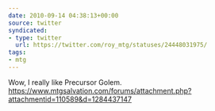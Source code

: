 ```yaml
---
date: 2010-09-14 04:38:13+00:00
source: twitter
syndicated:
- type: twitter
  url: https://twitter.com/roy_mtg/statuses/24448031975/
tags:
- mtg
---
```


Wow, I really like Precursor Golem. https://www.mtgsalvation.com/forums/attachment.php?attachmentid=110589&d=1284437147